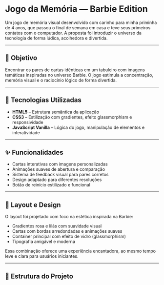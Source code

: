 # Jogo da Memória — Barbie Edition

Um jogo de memória visual desenvolvido com carinho para minha priminha de 4 anos, que passou o final de semana em casa e teve seus primeiros contatos com o computador. A proposta foi introduzir o universo da tecnologia de forma lúdica, acolhedora e divertida.

---

## 🎯 Objetivo

Encontrar os pares de cartas idênticas em um tabuleiro com imagens temáticas inspiradas no universo Barbie. O jogo estimula a concentração, memória visual e o raciocínio lógico de forma divertida.

---

## 🚀 Tecnologias Utilizadas

- **HTML5** – Estrutura semântica da aplicação
- **CSS3** – Estilização com gradientes, efeito glassmorphism e responsividade
- **JavaScript Vanilla** – Lógica do jogo, manipulação de elementos e interatividade

---

## ✨ Funcionalidades

- Cartas interativas com imagens personalizadas
- Animações suaves de abertura e comparação
- Sistema de feedback visual para pares corretos
- Design adaptado para diferentes resoluções
- Botão de reinício estilizado e funcional

---

## 🎨 Layout e Design

O layout foi projetado com foco na estética inspirada na Barbie:  
- Gradientes rosa e lilás com suavidade visual  
- Cartas com bordas arredondadas e animações suaves  
- Container principal com efeito de vidro (glassmorphism)  
- Tipografia amigável e moderna  

Essa combinação oferece uma experiência encantadora, ao mesmo tempo leve e clara para usuários iniciantes.

---

## 📁 Estrutura do Projeto




